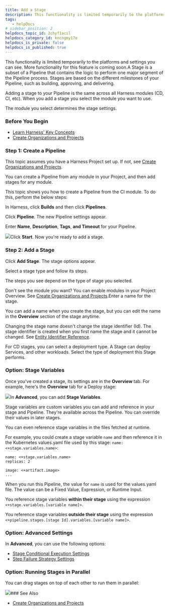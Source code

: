```yaml
---
title: Add a Stage
description: This functionality is limited temporarily to the platforms and settings you can see. More functionality for this feature is coming soon. A Stage is a subset of a Pipeline that contains the logic to p…
tags: 
   - helpDocs
# sidebar_position: 2
helpdocs_topic_id: 2chyf1acil
helpdocs_category_id: kncngmy17o
helpdocs_is_private: false
helpdocs_is_published: true
---
```


This functionality is limited temporarily to the platforms and settings you can see. More functionality for this feature is coming soon.A Stage is a subset of a Pipeline that contains the logic to perform one major segment of the Pipeline process. Stages are based on the different milestones of your Pipeline, such as building, approving, and delivering.

Adding a stage to your Pipeline is the same across all Harness modules (CD, CI, etc). When you add a stage you select the module you want to use.

The module you select determines the stage settings.

### Before You Begin

* [Learn Harness' Key Concepts](/article/hv2758ro4e-learn-harness-key-concepts)
* [Create Organizations and Projects](/article/36fw2u92i4-create-an-organization)

### Step 1: Create a Pipeline

This topic assumes you have a Harness Project set up. If not, see [Create Organizations and Projects](/article/36fw2u92i4-create-an-organization).

You can create a Pipeline from any module in your Project, and then add stages for any module.

This topic shows you how to create a Pipeline from the CI module. To do this, perform the below steps:

In Harness, click **Builds** and then click **Pipelines**.

Click **Pipeline**. The new Pipeline settings appear.

Enter **Name**, **Description**, **Tags**, **and Timeout** for your Pipeline.

![](https://files.helpdocs.io/i5nl071jo5/articles/2chyf1acil/1629380298806/screenshot-2021-08-19-at-7-07-29-pm.png)Click **Start**. Now you're ready to add a stage.

### Step 2: Add a Stage

Click **Add Stage**. The stage options appear.

Select a stage type and follow its steps.

The steps you see depend on the type of stage you selected.

Don't see the module you want? You can enable modules in your Project Overview. See [Create Organizations and Projects](/article/36fw2u92i4-create-an-organization).Enter a name for the stage.

You can add a name when you create the stage, but you can edit the name in the **Overview** section of the stage anytime.

Changing the stage name doesn't change the stage identifier (Id). The stage identifier is created when you first name the stage and it cannot be changed. See [Entity Identifier Reference](/article/li0my8tcz3-entity-identifier-reference).

For CD stages, you can select a deployment type. A Stage can deploy Services, and other workloads. Select the type of deployment this Stage performs.

### Option: Stage Variables

Once you've created a stage, its settings are in the **Overview** tab. For example, here's the **Overview** tab for a Deploy stage:

![](https://files.helpdocs.io/i5nl071jo5/articles/2chyf1acil/1631221583537/clean-shot-2021-09-09-at-14-06-11.png)In **Advanced**, you can add **Stage Variables**.

Stage variables are custom variables you can add and reference in your stage and Pipeline. They're available across the Pipeline. You can override their values in later stages.

You can even reference stage variables in the files fetched at runtime.

For example, you could create a stage variable `name` and then reference it in the Kubernetes values.yaml file used by this stage: `name: <+stage.variables.name>`:


```
name: <+stage.variables.name>  
replicas: 2  
  
image: <+artifact.image>  
...
```
When you run this Pipeline, the value for `name` is used for the values.yaml file. The value can be a Fixed Value, Expression, or Runtime Input.

You reference stage variables **within their stage** using the expression `<+stage.variables.[variable name]>`.

You reference stage variables **outside their stage** using the expression `<+pipeline.stages.[stage Id].variables.[variable name]>`.

### Option: Advanced Settings

In **Advanced**, you can use the following options:

* [Stage Conditional Execution Settings](/article/i36ibenkq2-step-skip-condition-settings)
* [Step Failure Strategy Settings](/article/htrur23poj-step-failure-strategy-settings)

### Option: Running Stages in Parallel

You can drag stages on top of each other to run them in parallel:

![](https://files.helpdocs.io/i5nl071jo5/articles/2chyf1acil/1654291485234/clean-shot-2022-06-03-at-14-24-20.png)### See Also

* [Create Organizations and Projects](/article/36fw2u92i4)

